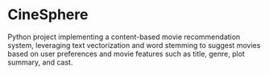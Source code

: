 # CineSphere
Python project implementing a content-based movie recommendation system, leveraging text vectorization and word stemming to suggest movies based on user preferences and movie features such as title, genre, plot summary, and cast.
